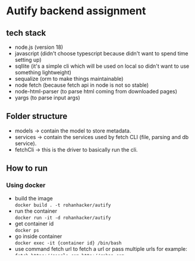 # Autify backend assignment

## tech stack
- node.js (version 18)
- javascript (didn't choose typescript because didn't want to spend time setting up)
- sqllite (it's a simple cli which will be used on local so didn't want to use something lightweight)
- sequalize (orm to make things maintainable)
- node fetch (because fetch api in node is not so stable)
- node-html-parser (to parse html coming from downloaded pages)
- yargs (to parse input args)

## Folder structure
- models -> contain the model to store metadata.
- services -> contain the services used by fetch CLI (file, parsing and db service).
- fetchCli -> this is the driver to basically run the cli.

## How to run

### Using docker
- build the image \
`docker build . -t rohanhacker/autify`
- run the container \
`docker run -it -d rohanhacker/autify`
- get container id \
`docker ps`
- go inside container \
`docker exec -it {container id} /bin/bash`
- use command fetch url to fetch a url or pass multiple urls
for example: \
`fetch https://google.com http://rohan.com`
- use flag --metadata to get metadata of an url for example" \
`fetch --metadata http://rohan.com`

### Without docker
- npm install
- npm link
- use command fetch url to fetch a url or pass multiple urls
for example: \
`fetch https://google.com http://rohan.com`
- use flag --metadata to get metadata of an url for example" \
`fetch --metadata http://rohan.com`

